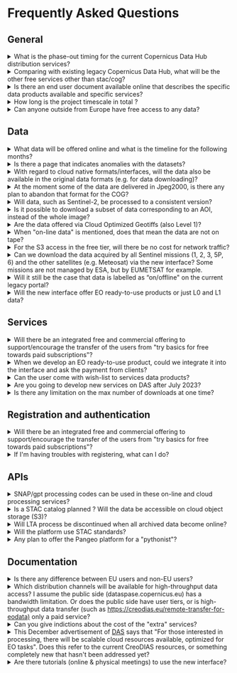 # Frequently Asked Questions

## General

<details>
  <summary>What is the phase-out timing for the current Copernicus Data Hub distribution services?</summary>
  <p>
   The legacy Copernicus Data Hub distribution service will remain in operations until end of June 2023 to allow a smooth migration to the new Copernicus Data Access service by all user communities. The Copernicus Data Hub distribution service will continue offering access to Sentinel data  with a gradual ramp-down of the operations capacity and data offering until end of September 2023.
  </p>
</details>


<details>
  <summary>Comparing with existing legacy Copernicus Data Hub, what will be the other free services other than stac/cog?</summary>
    <p>
    Compared to existing Copernicus Data Hub, there will indeed be additional APIs - OGC interfaces (WMS, WMTS, WCS), OpenEO, Sentinel Hub API, S3, and others. Please refer to the <a href="Roadmap.md">Roadmap</a> for more info on the timing of these interfaces.
    </p>
</details>

<details>
  <summary>Is there an end user document available online that describes the specific data products available and specific services?</summary>
    <p>
    The user level details for every service and dataset will be provided in this documentation. With every service and dataset embedded into the ecosystem, this documentation will be updated accordingly.
     </p>
</details>
<details>
  <summary>How long is the project timescale in total ?</summary>
    <p>
   The time scale of the project is 6 years (i.e., to the end of 2028) with an optional extension up to 10 years (i.e., 2032).
     </p>
</details>
<details>
  <summary>Can anyone outside from Europe have free access to any data?</summary>
    <p>
   Yes, data and services will be available to users worldwide.
     </p>
</details>

## Data

<details>
  <summary>What data will be offered online and what is the timeline for the following months?</summary>
    <p>
    For the details on the data offer and timing, we would like to refer to the <a href="Roadmap.md">Roadmap</a>
     </p>
</details>
<details>
  <summary>Is there a page that indicates anomalies with the datasets?</summary>
    <p>
    The <a href="https://operations.dashboard.copernicus.eu/index" target="_blank">Copernicus Operations Dashboard</a> provides details of events over the past three months that have impact on the completeness of the data production, such as planned calibration activities, manoeuvrers, or anomalies. The information of which data is affected is included.
     </p>
</details>
<details>
  <summary>With regard to cloud native formats/interfaces, will the data also be available in the original data formats (e.g. for data downloading)?</summary>
    <p>
    Yes, data will also be available in original data formats (i.e. .SAFE).
     </p>
</details>
<details>
  <summary>At the moment some of the data are delivered in Jpeg2000, is there any plan to abandon that format for the COG?</summary>
    <p>
    There is currently no plan to convert Sentinel-2 in COGs. However, there is a parallel activity happening within ESA to define format evolution for all Sentinels which will be followed, once decisions are taken. But this is not something that is happening on the short term.
     </p>
</details>
<details>
  <summary>Will data, such as Sentinel-2, be processed to a consistent version?</summary>
    <p>
    The Sentinel-2 data will be available at the latest processing baseline. And with the reprocessing of Sentinel-2 happening in parallel (out of scope of this project), these will become available on this service as well.
     </p>
</details>
<details>
  <summary>Is it possible to download a subset of data corresponding to an AOI, instead of the whole image?</summary>
    <p>
    Yes, you will be able to download a subset of data, either using S3 interface, or dedicated APIs, i.e. Sentinel Hub, OpenEO when they become available. See <a href="Roadmap.md">Roadmap</a> section of the documentation.
     </p>
</details>
<details>
  <summary>Are the data offered via Cloud Optimized Geotiffs (also Level 1)?</summary>
    <p>
    Sentinel-1 GRD data will be available in COG format. Sentinel-2 will stay in JP2 for the moment, as it is a similarly performant cloud optimised format.
     </p>
</details>
<details>
  <summary>When "on-line data" is mentioned, does that mean the data are not on tape?</summary>
    <p>
    The “on-line data” or IAD we are referring to, are indeed not on the tapes.  Tapes will still be there for redundancy reasons.
     </p>
</details>
<details>
  <summary>For the S3 access in the free tier, will there be no cost for network traffic?</summary>
    <p>
    S3 access will be part of free services as well, within the same constraints as the rest of the services.
     </p>
</details>
<details>
  <summary>Can we download the data acquired by all Sentinel missions (1, 2, 3, 5P, 6) and the other satellites (e.g. Meteosat) via the new interface? Some missions are not managed by ESA, but by EUMETSAT for example.</summary>
    <p>
    Initialy Sentinel 1, Sentinel 2, Sentinel 3 and Sentinel 5P data up to L2 products will be available. Sentinel 6 data and data from Meteosat are currently not in the roadmap of the project. However access to Copernicus Contributing Missions CORE Datasets, Digital Elevation Models, data from Copernicus Services and additional data sets such as Landsat and ENVISAT and Belgian Collaborative Ground Segment hosted data are planned in the future. The <a href="https://documentation.dataspace.copernicus.eu/Roadmap/DataTable.html">Data Roadmap</a> shows how the Copernicus Data Space Ecosystem will be continously upgraded and how more data will become available.
     </p>
</details>
<details>
  <summary>Will it still be the case that data is labelled as “on/offline" on the current legacy portal?</summary>
    <p>
    The vast majority of the data will be on-line : all Sentinel-2 L1C/L2A, Sentinel-1 SLC/GRD  and just about all other relevant data collections.
     </p>
</details>
<details>
  <summary>Will the new interface offer EO ready-to-use products or just L0 and L1 data?</summary>
    <p>
    Up to L2 products will be available. The <a href="Roadmap.md">Roadmap</a> shows how the Copernicus Data Space Ecosystem will be continously upgraded and how more data become available.
     </p>
</details>

## Services

<details>
  <summary>Will there be an integrated free and commercial offering to support/encourage the transfer of the users from "try basics for free towards paid subscriptions"?</summary>
    <p>
    Yes, there will be a common user identity, which will allow registered users to seamlessly transfer between systems. This will also extend to other systems that will be added to the free tier to the commerical tier ecosystem in the future, assuming they will integrate it.
     </p>
</details>
<details>
  <summary>When we develop an EO ready-to-use product, could we integrate it into the interface and ask the payment from clients?</summary>
    <p>
    Yes, commercial services can be built on top, similar to Copernicus open license.
     </p>
</details>
<details>
  <summary>Can the user come with wish-list to services data products?</summary>
    <p>
    User can come with suggestions to improve or expand the service portfolio. A user forum will be set up and released by July to accommodate this.
     </p>
</details>
<details>
  <summary>Are you going to develop new services on DAS after July 2023?</summary>
    <p>
    Yes, a marketplace will be available where new Third party services will be able to onboard from July onwards to expand the ecosystem.
     </p>
</details>
<details>
  <summary>Is there any limitation on the max number of downloads at one time?</summary>
    <p>
    Yes, there will be quotas and constraints for different services.
     </p>
</details>

## Registration and authentication

<details>
  <summary>Will there be an integrated free and commercial offering to support/encourage the transfer of the users from "try basics for free towards paid subscriptions"?</summary>
    <p>
    Yes, there will be a common user identity, which will allow registered users to seamlessly transfer between systems. This will also extend to other systems that will be added to the free tier to the commerical tier ecosystem in the future, assuming they will integrate it.
     </p>
</details>
<details>
  <summary>If I'm having troubles with registering, what can I do?</summary>
    <p>
    Please e-mail the <a href="mailto:help-login@dataspace.copernicus.eu">help-login@dataspace.copernicus.eu</a> address for direct support on this matter.
     </p>
</details>

## APIs

<details>
  <summary>SNAP/gpt processing codes can be used in these on-line and cloud processing services?</summary>
    <p>
    SNAP is integrated in cloud environment, and there will even be some dedicated on-demand services based on SNAP  (i.e. S1 processing to coherence, etc). 
     </p>
</details>
<details>
  <summary>Is a STAC catalog planned ? Will the data be accessible on cloud object storage (S3)?</summary>
    <p>
    STAC Catalog API is indeed planned.  Note that the phase-in will take from end of January to July 2023.  So services will be added during this timeline, not everything will be available at the beginning. All the data will be available over S3 as well.
     </p>
</details>
<details>
  <summary>Will LTA process be discontinued when all archived data become online?</summary>
    <p>
    There will still be services available for so called “deferred data access” :  data collections that are not commonly used. That said, all most relevant collections will be available on-line.  The <a href="Roadmap.md">Roadmap</a> shows how the Copernicus Data Space Ecosystem will be continously upgraded and how more data become available.
     </p>
</details>
<details>
  <summary>Will the platform use STAC standards?</summary>
    <p>
    Yes, there will be STAC compliant Catalog API, as well as STAC items for inpidual products.
     </p>
</details>
<details>
  <summary>Any plan to offer the Pangeo platform for a "pythonist"?</summary>
    <p>
    This is currently not in the offer or roadmap.
     </p>
</details>

## Documentation

<details>
  <summary>Is there any difference between EU users and non-EU users?</summary>
    <p>
    There is no difference between EU users and non-EU users. That said, there will be a continuity of the accounts with higher throughput, managed by ESA (i.e. Copernicus Services, International Hub, etc.).
     </p>
</details>
<details>
  <summary>Which distribution channels will be available for high-throughput data access? I assume the public side (dataspase.copernicus.eu) has a bandwidth limitation. Or does the public side have user tiers, or is high-throughput data transfer (such as <a href="https://creodias.eu/remote-transfer-for-eodata" target="_blank">https://creodias.eu/remote-transfer-for-eodata)</a> only a paid service?</summary>
    <p>
    All distribution options (i.e. OData, S3, Sentinel Hub,..) will be constrained with user quotas, which includes both bandwidth limitation, as well as monthly limits.
     </p>
</details>
<details>
  <summary>Can you give indictions about the cost of the "extra" services?</summary>
    <p>
    Pricing will be published soon.
     </p>
</details>
<details>
  <summary><span>
  This December advertisement of <a href="https://medium.com/sentinel-hub/new-copernicus-data-access-service-to-support-the-ecosystem-for-earth-observation-412f829355a3 " target="_blank">DAS</a> says that "For those interested in processing, there will be scalable cloud resources available, optimized for EO tasks". Does this refer to the current CreoDIAS resources, or something completely new that hasn't been addressed yet?
  </span>
  </summary>
    <p>
    Scalable cloud resources will be part of the commercial offering and can be obtained at <a href = "https://creodias.eu/">CREODIAS</a> in first instance. ICT-wise, there will be two options, including Open Telekom Cloud.
     </p>
</details>
<details>
  <summary>Are there tutorials (online & physical meetings) to use the new interface?</summary>
    <p>
    Tutorials will be added to the documentation in due time explaining the usage of the different interfaces. We will also be present on different conferences explaining the service & ecosystem.
     </p>
</details>
